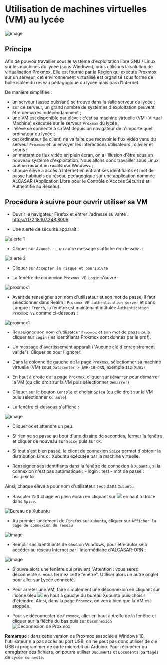 # Utilisation de machines virtuelles (VM) au lycée

![image](data/logo.jpg)

## Principe

Afin de pouvoir travailler sous le système d'exploitation libre GNU / Linux sur les machines du lycée (sous Windows), nous utilisons la solution de virtualisation Proxmox. Elle est fournie par la Région qui exécute Proxmox sur un serveur, cet environnement virtualisé est organisé sous forme de bulle isolée du réseau pédagogique du lycée mais pas d'Internet.

De manière simplifiée :

- un serveur (assez puissant) se trouve dans la salle serveur du lycée ;
- sur ce serveur, un grand nombre de systèmes d'exploitation peuvent être démarrés indépendamment ;
- une VM est disponible par élève : c'est sa machine virtuelle (VM : Virtual Machine) exécutée sur le serveur `Proxmox` du lycée ;
- l'élève se connecte à sa VM depuis un navigateur de n'importe quel ordinateur du lycée ;
- cet ordinateur (le client) ne va faire que recevoir le flux vidéo venu du serveur `Proxmox` et lui envoyer les interactions utilisateurs : clavier et souris ;
- en mettant ce flux vidéo en plein écran, on a l'illusion d'être sous un nouveau système d'exploitation. Nous allons donc travailler sous Linux, tout en restant en réalité sur Windows ;
- chaque élève a accès à Internet en entrant ses identifiants et mot de passe habituels du réseau pédagogique sur une application nommée ALCASAR (Application Libre pour le Contrôle d'Acccès Sécurisé et Authentifié au Réseau).

## Procédure à suivre pour ouvrir utiliser sa VM

- Ouvrir le navigateur Firefox et entrer l'adresse suivante : <https://172.18.107.248:8006>

- Une alerte de sécurité apparaît :

![alerte 1](data/alerte.png)

- Cliquer sur `Avancé...`, un autre message s'affiche en-dessous :
  
![alerte 2](data/alerte2.png)

- Cliquer sur `Accepter le risque et poursuivre`
  
- La fenêtre de connexion `Proxmox VE Login` s'ouvre :
  
![proxmox1](data/proxmox_VE_Login.png)

- Avant de renseigner son nom d'utilisateur et son mot de passe, il faut sélectionner dans Realm : `Proxmox VE authentication server` et dans Langue : `French`, la fenêtre est maintenant intitulée `Authentication Proxmox VE` comme ci-dessous :

![proxmox1](data/proxmox.png)

- Renseigner son nom d'utilisateur `Proxmox` et son mot de passe puis cliquer sur `Login` (les identifiants Proxmox sont donnés par le prof).

- Un message d'avertissement apparaît ("Aucune clé d'enregistrement valide"). Cliquer `OK` pour l'ignorer.

- Dans la colonne de gauche de la page `Proxmox`, sélectionner sa machine virtuelle (VM) sous `Datacenter > SVR-10-ORN`, exemple `112(XUB1)`
  
- En haut à droite de la page `Proxmox`, cliquer sur `Démarrer` pour démarrer la VM (ou clic droit sur la VM puis sélectionner `Démarrer`)

- Cliquer sur le bouton `Console` et choisir `Spice` (ou clic droit sur la VM puis sélectionner `Console`).
  
- La fenêtre ci-dessous s'affiche :

![image](data/spice.png)

- Cliquer `OK` et attendre un peu.

- Si rien ne se passe au bout d'une dizaine de secondes, fermer la fenêtre et cliquer de nouveau sur `Spice` puis sur `OK`.

- Si tout s'est bien passé, le client de connexion `Spice` permet d'obtenir la distribution Linux : Xubuntu exécutée par la machine virtuelle.

- Renseigner ses identifiants dans la fenêtre de connexion à `Xubuntu`, si la connexion n'est pas automatique :
      - login : test
      - mot de passe : nsispeinfo

Ainsi, chaque élève a pour nom d'utilisateur `test` dans `Xubuntu` 

- Basculer l'affichage en plein écran en cliquant sur ![](data/plein_ecran.png) en haut à droite dans `Spice`.

![Bureau de Xubuntu](data/bureau.png)

- Au premier lancement de `Firefox` sur `Xubuntu`, cliquer sur `Afficher la page de connexion du réseau`

![image](data/alcasar0.png)

- Remplir ses identifiants de session Windows, pour être autorisé à accéder au réseau Internet par l'intermédiaire d'ALCASAR-ORN :

![image](data/alcasar1.png)

- S'ouvre alors une fenêtre qui prévient "Attention : vous serez déconnecté si vous fermez cette fenêtre". Utiliser alors un autre onglet pour aller sur Lycée connecté.

- Pour arrêter une VM, faire simplement une déconnexion en cliquant sur l'icône bleu ![](data/menu_xubuntu.png) en haut à gauche du bureau Xubuntu puis choisir d'éteindre. Ainsi, dans la page `Proxmox`, on verra bien que la VM est stoppée.

- Pour se déconnecter de ``Proxmox``, aller en haut à droite de la fenêtre et cliquer sur la flêche du bas puis sur ``Déconnexion`` ![Déconnexion de Proxmox](data/deconnexion_proxmox.png)

**Remarque** : dans cette version de Proxmox associée à Windows 10, l'utilisateur n'a pas accès au port USB, on ne peut pas donc utiliser de clé USB ni programmer de carte micro:bit ou Arduino. Pour récupérer ou enregistrer des fichiers, on pourra utiliser `Documents` et `Documents partagés` de `Lycée connecté`.
